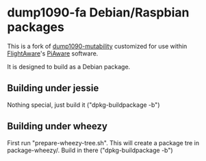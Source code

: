 # dump1090-fa Debian/Raspbian packages

This is a fork of [dump1090-mutability](https://github.com/mutability/dump1090)
customized for use within [FlightAware](http://flightaware.com)'s
[PiAware](http://flightaware.com/adsb/piaware) software.

It is designed to build as a Debian package.

## Building under jessie

Nothing special, just build it ("dpkg-buildpackage -b")

## Building under wheezy

First run "prepare-wheezy-tree.sh". This will create a package tre in
package-wheezy/. Build in there ("dpkg-buildpackage -b")

